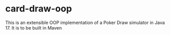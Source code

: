 # card-draw-oop
This is an extensible OOP implementation of a Poker Draw simulator in Java 17. It is to be built in Maven

